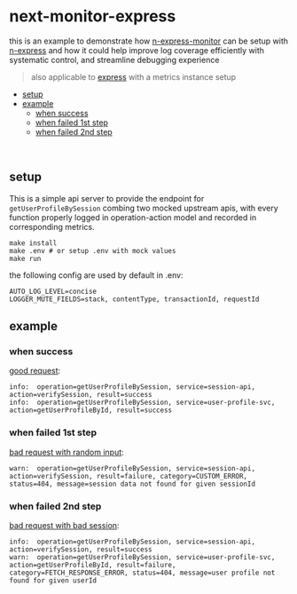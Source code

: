 # next-monitor-express
this is an example to demonstrate how [n-express-monitor](https://github.com/Financial-Times/n-express-monitor) can be setup with [n-express](https://github.com/Financial-Times/n-express) and how it could help improve log coverage efficiently with systematic control, and streamline debugging experience

> also applicable to [express](https://github.com/expressjs/express) with a metrics instance setup

- [setup](#setup)
- [example](#example)
  * [when success](#when-success)
  * [when failed 1st step](#when-failed-1st-step)
  * [when failed 2nd step](#when-failed-2nd-step)
  
<br> 

## setup
This is a simple api server to provide the endpoint for `getUserProfileBySession` combing two mocked upstream apis, with every function properly logged in operation-action model and recorded in corresponding metrics.

```shell
make install
make .env # or setup .env with mock values
make run
```

the following config are used by default in .env:
```
AUTO_LOG_LEVEL=concise
LOGGER_MUTE_FIELDS=stack, contentType, transactionId, requestId
```

## example

### when success
[good request](localhost:5000/good-session):
```
info:  operation=getUserProfileBySession, service=session-api, action=verifySession, result=success
info:  operation=getUserProfileBySession, service=user-profile-svc, action=getUserProfileById, result=success
```

### when failed 1st step
[bad request with random input](localhost:5000/random):
```
warn:  operation=getUserProfileBySession, service=session-api, action=verifySession, result=failure, category=CUSTOM_ERROR, status=404, message=session data not found for given sessionId
```

### when failed 2nd step
[bad request with bad session](localhost:5000/bad-session):
```
info:  operation=getUserProfileBySession, service=session-api, action=verifySession, result=success
warn:  operation=getUserProfileBySession, service=user-profile-svc, action=getUserProfileById, result=failure, category=FETCH_RESPONSE_ERROR, status=404, message=user profile not found for given userId
```
